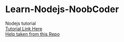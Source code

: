 # Learn-Nodejs-NoobCoder
Nodejs tutorial<br>
[Tutorial Link Here](https://www.youtube.com/watch?v=RLtyhwFtXQA&list=PLWKjhJtqVAbmGQoa3vFjeRbRADAOC9drk)<br>
[Help taken from this Repo](https://github.com/uppalabharath/nodejs_tutorial_noobcoder)
